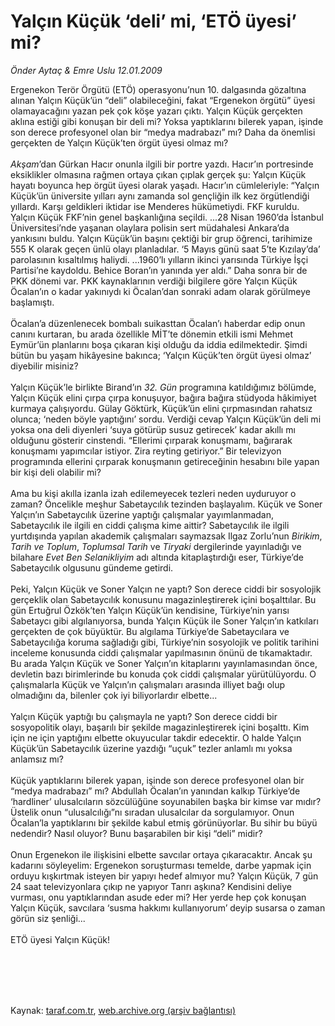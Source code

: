 # Yalçın Küçük ‘deli’ mi, ‘ETÖ üyesi’ mi?

*Önder Aytaç & Emre Uslu 12.01.2009*

<div class="taraf_structure_2col_1zq">
<div class="margen_n">



 <p>Ergenekon Terör Örgütü (ETÖ) operasyonu’nun 10. dalgasında gözaltına alınan Yalçın Küçük’ün “deli” olabileceğini, fakat “Ergenekon örgütü” üyesi olamayacağını yazan pek çok köşe yazarı çıktı. Yalçın Küçük gerçekten aklına estiği gibi konuşan bir deli mi? Yoksa yaptıklarını bilerek yapan, işinde son derece profesyonel olan bir “medya madrabazı” mı? Daha da önemlisi gerçekten de Yalçın Küçük’ten örgüt üyesi olmaz mı?<i> <br/><br/>Akşam</i>’dan Gürkan Hacır onunla ilgili bir portre yazdı. Hacır’ın portresinde eksiklikler olmasına rağmen ortaya çıkan çıplak gerçek şu: Yalçın Küçük hayatı boyunca hep örgüt üyesi olarak yaşadı. Hacır’ın cümleleriyle: “Yalçın Küçük’ün üniversite yılları aynı zamanda sol gençliğin ilk kez örgütlendiği yıllardı. Karşı geldikleri iktidar ise Menderes hükümetiydi. FKF kuruldu. Yalçın Küçük FKF’nin genel başkanlığına seçildi. ...28 Nisan 1960’da İstanbul Üniversitesi’nde yaşanan olaylara polisin sert müdahalesi Ankara’da yankısını buldu. Yalçın Küçük’ün başını çektiği bir grup öğrenci, tarihimize 555 K olarak geçen ünlü olayı planladılar. ‘5 Mayıs günü saat 5’te Kızılay’da’ parolasının kısaltılmış haliydi. ...1960’lı yılların ikinci yarısında Türkiye İşçi Partisi’ne kaydoldu. Behice Boran’ın yanında yer aldı.” Daha sonra bir de PKK dönemi var. PKK kaynaklarının verdiği bilgilere göre Yalçın Küçük Öcalan’ın o kadar yakınıydı ki Öcalan’dan sonraki adam olarak görülmeye başlamıştı. <br/><br/>Öcalan’a düzenlenecek bombalı suikasttan Öcalan’ı haberdar edip onun canını kurtaran, bu arada özellikle MİT’te dönemin etkili ismi Mehmet Eymür’ün planlarını boşa çıkaran kişi olduğu da iddia edilmektedir. Şimdi bütün bu yaşam hikâyesine bakınca; ‘Yalçın Küçük’ten örgüt üyesi olmaz’ diyebilir misiniz? <br/><br/>Yalçın Küçük’le birlikte Birand’ın <i>32. Gün</i> programına katıldığımız bölümde, Yalçın Küçük elini çırpa çırpa konuşuyor, bağıra bağıra stüdyoda hâkimiyet kurmaya çalışıyordu. Gülay Göktürk, Küçük’ün elini çırpmasından rahatsız olunca; ‘neden böyle yaptığını’ sordu. Verdiği cevap Yalçın Küçük’ün deli mi yoksa ona deli diyenleri ‘suya götürüp susuz getirecek’ kadar akıllı mı olduğunu gösterir cinstendi. “Ellerimi çırparak konuşmamı, bağırarak konuşmamı yapımcılar istiyor. Zira reyting getiriyor.” Bir televizyon programında ellerini çırparak konuşmanın getireceğinin hesabını bile yapan bir kişi deli olabilir mi? <br/><br/>Ama bu kişi akılla izanla izah edilemeyecek tezleri neden uyduruyor o zaman? Öncelikle meşhur Sabetaycılık tezinden başlayalım. Küçük ve Soner Yalçın’ın Sabetaycılık üzerine yaptığı çalışmalar yayımlanmadan, Sabetaycılık ile ilgili en ciddi çalışma kime aittir? Sabetaycılık ile ilgili yurtdışında yapılan akademik çalışmaları saymazsak Ilgaz Zorlu’nun <i>Birikim</i>, <i>Tarih ve Toplum</i>, <i>Toplumsal Tarih</i> ve <i>Tiryaki</i> dergilerinde yayınladığı ve bilahare <i>Evet Ben Selanikliyim</i> adı altında kitaplaştırdığı eser, Türkiye’de Sabetaycılık olgusunu gündeme getirdi. <br/><br/>Peki, Yalçın Küçük ve Soner Yalçın ne yaptı? Son derece ciddi bir sosyolojik gerçeklik olan Sabetaycılık konusunu magazinleştirerek içini boşalttılar. Bu gün Ertuğrul Özkök’ten Yalçın Küçük’ün kendisine, Türkiye’nin yarısı Sabetaycı gibi algılanıyorsa, bunda Yalçın Küçük ile Soner Yalçın’ın katkıları gerçekten de çok büyüktür. Bu algılama Türkiye’de Sabetaycılara ve Sabetaycılığa koruma sağladığı gibi, Türkiye’nin sosyolojik ve politik tarihini inceleme konusunda ciddi çalışmalar yapılmasının önünü de tıkamaktadır. Bu arada Yalçın Küçük ve Soner Yalçın’ın kitaplarını yayınlamasından önce, devletin bazı birimlerinde bu konuda çok ciddi çalışmalar yürütülüyordu. O çalışmalarla Küçük ve Yalçın’ın çalışmaları arasında illiyet bağı olup olmadığını da, bilenler çok iyi biliyorlardır elbette... <br/><br/>Yalçın Küçük yaptığı bu çalışmayla ne yaptı? Son derece ciddi bir sosyopolitik olayı, başarılı bir şekilde magazinleştirerek içini boşalttı. Kim için ne için yaptığını elbette okuyucular takdir edecektir. O halde Yalçın Küçük’ün Sabetaycılık üzerine yazdığı “uçuk” tezler anlamlı mı yoksa anlamsız mı? <br/><br/>Küçük yaptıklarını bilerek yapan, işinde son derece profesyonel olan bir “medya madrabazı” mı? Abdullah Öcalan’ın yanından kalkıp Türkiye’de ‘hardliner’ ulusalcıların sözcülüğüne soyunabilen başka bir kimse var mıdır? Üstelik onun “ulusalcılığı”nı sıradan ulusalcılar da sorgulamıyor. Onun Öcalan’la yaptıklarını bir şekilde kabul etmiş görünüyorlar. Bu sihir bu büyü nedendir? Nasıl oluyor? Bunu başarabilen bir kişi “deli” midir? <br/><br/>Onun Ergenekon ile ilişkisini elbette savcılar ortaya çıkaracaktır. Ancak şu kadarını söyleyelim: Ergenekon soruşturması temelde, darbe yapmak için orduyu kışkırtmak isteyen bir yapıyı hedef almıyor mu? Yalçın Küçük, 7 gün 24 saat televizyonlara çıkıp ne yapıyor Tanrı aşkına? Kendisini deliye vurması, onu yaptıklarından asude eder mi? Her yerde hep çok konuşan Yalçın Küçük, savcılara ‘susma hakkımı kullanıyorum’ deyip susarsa o zaman görün siz şenliği... <br/><br/>ETÖ üyesi Yalçın Küçük!</p>
<br/>
<br/>
<br/>



<br/>


<div id="taraf_not">
</div>

</div>


</div>

Kaynak: [taraf.com.tr](http://www.taraf.com.tr:80/makale/3518.htm), [web.archive.org (arşiv bağlantısı)](http://web.archive.org/web/20100124062408/http://www.taraf.com.tr:80/makale/3518.htm)
